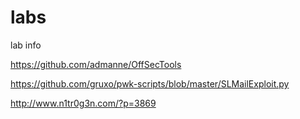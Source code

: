 labs
====

lab info


https://github.com/admanne/OffSecTools

https://github.com/gruxo/pwk-scripts/blob/master/SLMailExploit.py

http://www.n1tr0g3n.com/?p=3869

